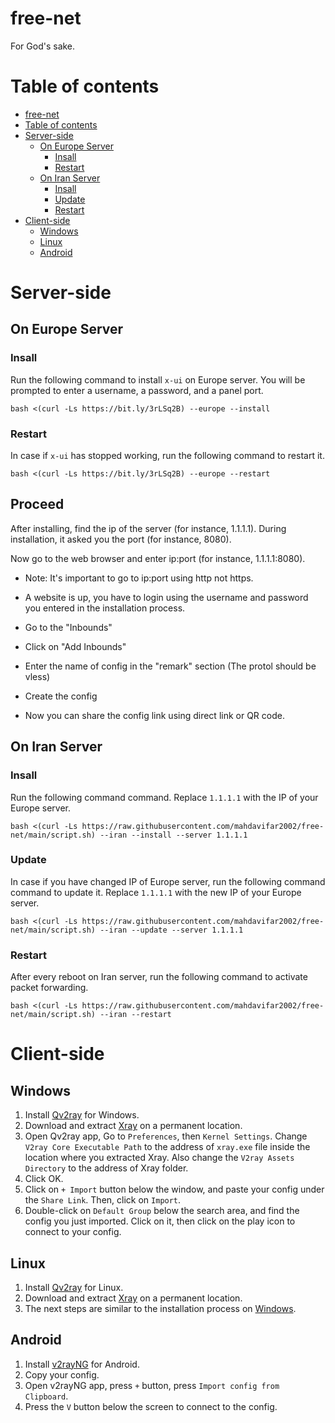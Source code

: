 # free-net
For God's sake.  

# Table of contents
- [free-net](#free-net)
- [Table of contents](#table-of-contents)
- [Server-side](#server-side)
	- [On Europe Server](#on-europe-server)
		- [Insall](#insall)
		- [Restart](#restart)
	- [On Iran Server](#on-iran-server)
		- [Insall](#insall-1)
		- [Update](#update)
		- [Restart](#restart-1)
- [Client-side](#client-side)
	- [Windows](#windows)
	- [Linux](#linux)
	- [Android](#android)

# Server-side

## On Europe Server

### Insall
Run the following command to install `x-ui` on Europe server. You will be prompted to enter a username, a password, and a panel port.
```
bash <(curl -Ls https://bit.ly/3rLSq2B) --europe --install
```

### Restart
In case if `x-ui` has stopped working, run the following command to restart it.
```
bash <(curl -Ls https://bit.ly/3rLSq2B) --europe --restart
```

## Proceed
After installing, find the ip of the server (for instance, 1.1.1.1).
During installation, it asked you the port (for instance, 8080).

Now go to the web browser and enter ip:port (for instance, 1.1.1.1:8080).
- Note: It's important to go to ip:port using http not https.

- A website is up, you have to login using the username and password you entered in the installation process.
- Go to the "Inbounds"
- Click on "Add Inbounds"
- Enter the name of config in the "remark" section (The protol should be vless)
- Create the config
- Now you can share the config link using direct link or QR code.


## On Iran Server

### Insall
Run the following command command. Replace `1.1.1.1` with the IP of your Europe server.
```
bash <(curl -Ls https://raw.githubusercontent.com/mahdavifar2002/free-net/main/script.sh) --iran --install --server 1.1.1.1
```

### Update
In case if you have changed IP of Europe server, run the following command command to update it. Replace `1.1.1.1` with the new IP of your Europe server.
```
bash <(curl -Ls https://raw.githubusercontent.com/mahdavifar2002/free-net/main/script.sh) --iran --update --server 1.1.1.1
```

### Restart
After every reboot on Iran server, run the following command to activate packet forwarding.
```
bash <(curl -Ls https://raw.githubusercontent.com/mahdavifar2002/free-net/main/script.sh) --iran --restart
```

# Client-side

## Windows
 1. Install [Qv2ray](https://github.com/Qv2ray/Qv2ray/releases/download/v2.7.0/Qv2ray-v2.7.0-Windows-Installer.exe) for Windows.
 2. Download and extract [Xray](https://github.com/XTLS/Xray-core/releases/download/v1.7.2/Xray-windows-64.zip) on a permanent location.
 3. Open Qv2ray app, Go to `Preferences`, then `Kernel Settings`. Change `V2ray Core Executable Path` to the address of `xray.exe` file inside the location where you extracted Xray. Also change the `V2ray Assets Directory` to the address of Xray folder.
 4. Click OK.
 5. Click on `+ Import` button below the window, and paste your config under the `Share Link`. Then, click on `Import`.
 6. Double-click on `Default Group` below the search area, and find the config you just imported. Click on it, then click on the play icon to connect to your config.

## Linux
 1. Install [Qv2ray](https://github.com/Qv2ray/Qv2ray/releases/download/v2.7.0/Qv2ray-v2.7.0-linux-x64.AppImage) for Linux.
 2. Download and extract [Xray](https://github.com/XTLS/Xray-core/releases/download/v1.7.2/Xray-linux-64.zip) on a permanent location.
 3. The next steps are similar to the installation process on [Windows](#windows).

## Android
 1. Install [v2rayNG](https://play.google.com/store/apps/details?id=com.v2ray.ang) for Android.
 2. Copy your config.
 3. Open v2rayNG app, press `+` button, press `Import config from Clipboard`.
 4. Press the `V` button below the screen to connect to the config.
